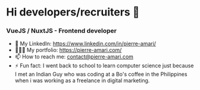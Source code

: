 # Hi developers/recruiters 👋

### VueJS / NuxtJS - Frontend developer

- 🚀 My LinkedIn: https://www.linkedin.com/in/pierre-amari/
- 👨🏽‍💻 My portfolio: https://pierre-amari.com/
- 📫 How to reach me: contact@pierre-amari.com
- ⚡ Fun fact: I went back to school to learn computer science just because I met an Indian Guy who was coding at a Bo's coffee in the Philippines when i was working as a freelance in digital marketing.

